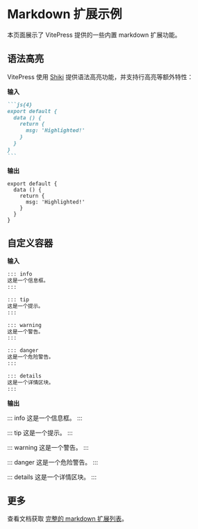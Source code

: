 # Markdown 扩展示例

本页面展示了 VitePress 提供的一些内置 markdown 扩展功能。

## 语法高亮

VitePress 使用 [Shiki](https://github.com/shikijs/shiki) 提供语法高亮功能，并支持行高亮等额外特性：

**输入**

````md
```js{4}
export default {
  data () {
    return {
      msg: 'Highlighted!'
    }
  }
}
```
````

**输出**

```js{4}
export default {
  data () {
    return {
      msg: 'Highlighted!'
    }
  }
}
```

## 自定义容器

**输入**

```md
::: info
这是一个信息框。
:::

::: tip
这是一个提示。
:::

::: warning
这是一个警告。
:::

::: danger
这是一个危险警告。
:::

::: details
这是一个详情区块。
:::
```

**输出**

::: info
这是一个信息框。
:::

::: tip
这是一个提示。
:::

::: warning
这是一个警告。
:::

::: danger
这是一个危险警告。
:::

::: details
这是一个详情区块。
:::

## 更多

查看文档获取 [完整的 markdown 扩展列表](https://vitepress.dev/guide/markdown)。
